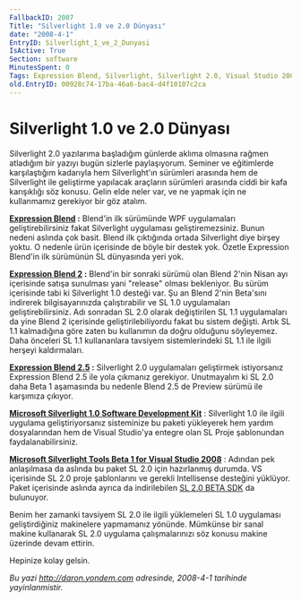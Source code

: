 ```yaml
---
FallbackID: 2007
Title: "Silverlight 1.0 ve 2.0 Dünyası"
date: "2008-4-1"
EntryID: Silverlight_1_ve_2_Dunyasi
IsActive: True
Section: software
MinutesSpent: 0
Tags: Expression Blend, Silverlight, Silverlight 2.0, Visual Studio 2008
old.EntryID: 00928c74-17ba-46a6-bac4-d4f10107c2ca
---
```

# Silverlight 1.0 ve 2.0 Dünyası
Silverlight 2.0 yazılarıma başladığım günlerde aklıma olmasına rağmen
atladığım bir yazıyı bugün sizlerle paylaşıyorum. Seminer ve eğitimlerde
karşılaştığım kadarıyla hem Silverlight'ın sürümleri arasında hem de
Silverlight ile geliştirme yapılacak araçların sürümleri arasında ciddi
bir kafa karışıklığı söz konusu. Gelin elde neler var, ve ne yapmak için
ne kullanmamız gerekiyor bir göz atalım.

**[Expression
Blend](http://www.microsoft.com/expression/products/overview.aspx?key=blend)
:** Blend'in ilk sürümünde WPF uygulamaları geliştirebilirsiniz fakat
Silverlight uygulaması geliştiremezsiniz. Bunun nedeni aslında çok
basit. Blend ilk çıktığında ortada Silverlight diye birşey yoktu. O
nedenle ürün içerisinde de böyle bir destek yok. Özetle Expression
Blend'in ilk sürümünün SL dünyasında yeri yok.

**[Expression Blend
2](http://www.microsoft.com/expression/products/download.aspx?key=studio2beta)
:** Blend'in bir sonraki sürümü olan Blend 2'nin Nisan ayı içerisinde
satışa sunulması yani "release" olması bekleniyor. Bu sürüm içerisinde
tabi ki Silverlight 1.0 desteği var. Şu an Blend 2'nin Beta'sını
indirerek bilgisayarınızda çalıştırabilir ve SL 1.0 uygulamaları
geliştirebilirsiniz. Adı sonradan SL 2.0 olarak değiştirilen SL 1.1
uygulamaları da yine Blend 2 içerisinde geliştirilebiliyordu fakat bu
sistem değişti. Artık SL 1.1 kalmadığına göre zaten bu kullanımın da
doğru olduğunu söyleyemez. Daha önceleri SL 1.1 kullananlara tavsiyem
sistemlerindeki SL 1.1 ile ilgili herşeyi kaldırmaları.

**[Expression Blend
2.5](http://www.microsoft.com/expression/products/download.aspx?key=blend2dot5)
:** Silverlight 2.0 uygulamaları geliştirmek istiyorsanız Expression
Blend 2.5 ile yola çıkmanız gerekiyor. Unutmayalım ki SL 2.0 daha Beta 1
aşamasında bu nedenle Blend 2.5 de Preview sürümü ile karşımıza çıkıyor.

[**Microsoft Silverlight 1.0 Software Development
Kit**](http://go.microsoft.com/fwlink/?LinkID=89144&clcid=0x409) :
Silverlight 1.0 ile ilgili uygulama geliştiriyorsanız sisteminize bu
paketi yükleyerek hem yardım dosyalarından hem de Visual Studio'ya
entegre olan SL Proje şablonundan faydalanabilirsiniz.

[**Microsoft Silverlight Tools Beta 1 for Visual Studio
2008**](http://www.microsoft.com/downloads/details.aspx?FamilyId=E0BAE58E-9C0B-4090-A1DB-F134D9F095FD&displaylang=en)
: Adından pek anlaşılmasa da aslında bu paket SL 2.0 için hazırlanmış
durumda. VS içerisinde SL 2.0 proje şablonlarını ve gerekli Intellisense
desteğini yüklüyor. Paket içerisinde aslında ayrıca da indirilebilen [SL
2.0 BETA
SDK](http://www.microsoft.com/downloads/details.aspx?FamilyId=4E03409A-77F3-413F-B108-1243C243C4FE&displaylang=en)
da bulunuyor.

Benim her zamanki tavsiyem SL 2.0 ile ilgili yüklemeleri SL 1.0
uygulaması geliştirdiğiniz makinelere yapmamanız yönünde. Mümkünse bir
sanal makine kullanarak SL 2.0 uygulama çalışmalarınızı söz konusu
makine üzerinde devam ettirin.

Hepinize kolay gelsin.



*Bu yazi http://daron.yondem.com adresinde, 2008-4-1 tarihinde yayinlanmistir.*
